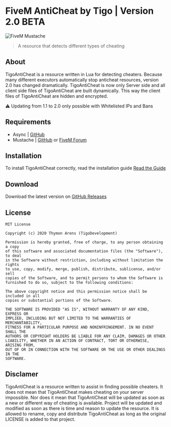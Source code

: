# FiveM AntiCheat by Tigo | Version 2.0 BETA
![FiveM Mustache](https://i.imgur.com/xulDluF.jpg)

> A resource that detects different types of cheating

## About
TigoAntiCheat is a resource written in Lua for detecting cheaters. Because many different executors automatically stop anticheat resources, version 2.0 has changed dramatically. TigoAntiCheat is now only Server side and all client side files of TigoAntiCheat are built dynamically. This way the client files of TigoAntiCheat are hidden and encrypted.

⚠️ Updating from 1.1 to 2.0 only possible with Whitelisted IPs and Bans

## Requirements
- Async | [GitHub](https://github.com/ESX-Org/async)
- Mustache | [GitHub](https://github.com/TigoDevelopment/FiveM-Mustache) or [FiveM Forum](https://forum.cfx.re/t/fivem-mustache-logic-less-mustache-templates-in-fivem-lua/1159921)

## Installation
To install TigoAntiCheat correctly, read the installation guide [Read the Guide](https://github.com/TigoDevelopment/TigoAntiCheat/blob/master/docs/installation.md)

## Download
Download the latest version on [GitHub Releases](https://github.com/TigoDevelopment/TigoAntiCheat/releases)

## License
```license
MIT License

Copyright (c) 2020 Thymon Arens (TigoDevelopment)

Permission is hereby granted, free of charge, to any person obtaining a copy
of this software and associated documentation files (the "Software"), to deal
in the Software without restriction, including without limitation the rights
to use, copy, modify, merge, publish, distribute, sublicense, and/or sell
copies of the Software, and to permit persons to whom the Software is
furnished to do so, subject to the following conditions:

The above copyright notice and this permission notice shall be included in all
copies or substantial portions of the Software.

THE SOFTWARE IS PROVIDED "AS IS", WITHOUT WARRANTY OF ANY KIND, EXPRESS OR
IMPLIED, INCLUDING BUT NOT LIMITED TO THE WARRANTIES OF MERCHANTABILITY,
FITNESS FOR A PARTICULAR PURPOSE AND NONINFRINGEMENT. IN NO EVENT SHALL THE
AUTHORS OR COPYRIGHT HOLDERS BE LIABLE FOR ANY CLAIM, DAMAGES OR OTHER
LIABILITY, WHETHER IN AN ACTION OF CONTRACT, TORT OR OTHERWISE, ARISING FROM,
OUT OF OR IN CONNECTION WITH THE SOFTWARE OR THE USE OR OTHER DEALINGS IN THE
SOFTWARE.
```

## Disclamer
TigoAntiCheat is a resource written to assist in finding possible cheaters. It does not mean that TigoAntiCheat makes cheating on your server impossible. Nor does it mean that TigoAntiCheat will be updated as soon as a new or different way of cheating is available. Project will be updated and modified as soon as there is time and reason to update the resource. It is allowed to rename, copy and distribute TigoAntiCheat as long as the original LICENSE is added to that project.